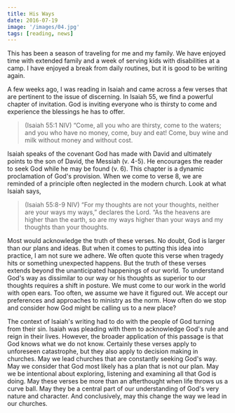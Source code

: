 ```yaml
---
title: His Ways
date: 2016-07-19
image: '/images/04.jpg'
tags: [reading, news]
---
```

 
This has been a season of traveling for me and my family. We have enjoyed time with extended family and a week of serving kids with disabilities at a camp. I have enjoyed a break from daily routines, but it is good to be writing again.

A few weeks ago, I was reading in Isaiah and came across a few verses that are pertinent to the issue of discerning. In Isaiah 55, we find a powerful chapter of invitation. God is inviting everyone who is thirsty to come and experience the blessings he has to offer. 

>(Isaiah 55:1 NIV) “Come, all you who are thirsty, come to the waters; and you who have no money, come, buy and eat! Come, buy wine and milk without money and without cost.

Isaiah speaks of the covenant God has made with David and ultimately points to the son of David, the Messiah (v. 4-5). He encourages the reader to seek God while he may be found (v. 6). This chapter is a dynamic proclamation of God's provision. When we come to verse 8, we are reminded of a principle often neglected in the modern church. Look at what Isaiah says,

>(Isaiah 55:8-9 NIV) “For my thoughts are not your thoughts, neither are your ways my ways,” declares the Lord. “As the heavens are higher than the earth, so are my ways higher than your ways and my thoughts than your thoughts.

Most would acknowledge the truth of these verses. No doubt, God is larger than our plans and ideas. But when it comes to putting this idea into practice, I am not sure we adhere. We often quote this verse when tragedy hits or something unexpected happens. But the truth of these verses extends beyond the unanticipated happenings of our world. To understand God's way as dissimilar to our way or his thoughts as superior to our thoughts requires a shift in posture. We must come to our work in the world with open ears. Too often, we assume we have it figured out. We accept our preferences and approaches to ministry as the norm. How often do we stop and consider how God might be calling us to a new place?

The context of Isaiah's writing had to do with the people of God turning from their sin. Isaiah was pleading with them to acknowledge God's rule and reign in their lives. However, the broader application of this passage is that God knows what we do not know. Certainly these verses apply to unforeseen catastrophe, but they also apply to decision making in churches. May we lead churches that are constantly seeking God's way. May we consider that God most likely has a plan that is not our plan. May we be intentional about exploring, listening and examining all that God is doing. May these verses be more than an afterthought when life throws us a curve ball. May they be a central part of our understanding of God's very nature and character. And conclusively, may this change the way we lead in our churches.


